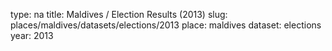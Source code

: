 type: na
title: Maldives / Election Results (2013)
slug: places/maldives/datasets/elections/2013
place: maldives
dataset: elections
year: 2013
